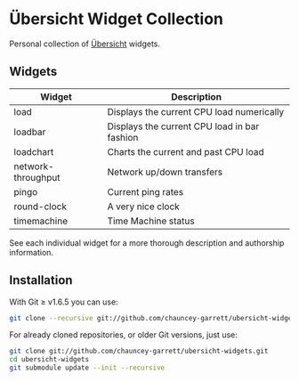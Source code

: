 # Übersicht Widget Collection

Personal collection of [Übersicht][1] widgets.

## Widgets

| Widget | Description
| --- | ---
| load | Displays the current CPU load numerically
| loadbar | Displays the current CPU load in bar fashion
| loadchart | Charts the current and past CPU load
| network-throughput | Network up/down transfers
| pingo | Current ping rates
| round-clock | A very nice clock
| timemachine | Time Machine status

See each individual widget for a more thorough description and authorship information.

## Installation

With Git ≥ v1.6.5 you can use:

```sh
git clone --recursive git://github.com/chauncey-garrett/ubersicht-widgets.git
```

For already cloned repositories, or older Git versions, just use:

```sh
git clone git://github.com/chauncey-garrett/ubersicht-widgets.git
cd ubersicht-widgets
git submodule update --init --recursive
```

[1]: http://tracesof.net/uebersicht/
